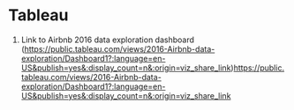 # Tableau
1. Link to Airbnb 2016 data exploration dashboard
(https://public.tableau.com/views/2016-Airbnb-data-exploration/Dashboard1?:language=en-US&publish=yes&:display_count=n&:origin=viz_share_link)https://public.tableau.com/views/2016-Airbnb-data-exploration/Dashboard1?:language=en-US&publish=yes&:display_count=n&:origin=viz_share_link
